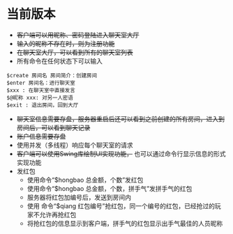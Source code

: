 # 当前版本

* ~~客户端可以用昵称、密码登陆进入聊天室大厅~~
* ~~输入的昵称不存在时，则为注册功能~~
* ~~在聊天室大厅，可以看到所有的聊天室列表~~
* 所有命令在任何状态下可以输入

```
$create 房间名 房间简介：创建房间　　
$enter 房间名：进行聊天室　　
$xxx : 在聊天室中直接发言　　
$@昵称 xxx: 对另一人密语　　
$exit : 退出房间，回到大厅
```
* ~~聊天室信息需要存盘，服务器重启后还可以看到之前创建的所有房间，进入到房间后，可以看到聊天记录~~
* ~~账户信息需要存盘~~
* 使用并发（多线程）响应每个聊天室的请求
* ~~客户端可以使用Swing库绘制UI实现功能，~~ 也可以通过命令行显示信息的形式实现功能
* 发红包
    * 使用命令“$hongbao 总金额，个数”发红包
    * 使用命令“$hongbao 总金额，个数，拼手气”发拼手气的红包
    * 服务器将红包加编号后，发送到房间内
    * 使用 命令“$qiang 红包编号”抢红包，同一个编号的红包，已经抢过的玩家不允许再抢红包
    * 将抢红包的信息显示到客户端，拼手气的红包显示出手气最佳的人员昵称
